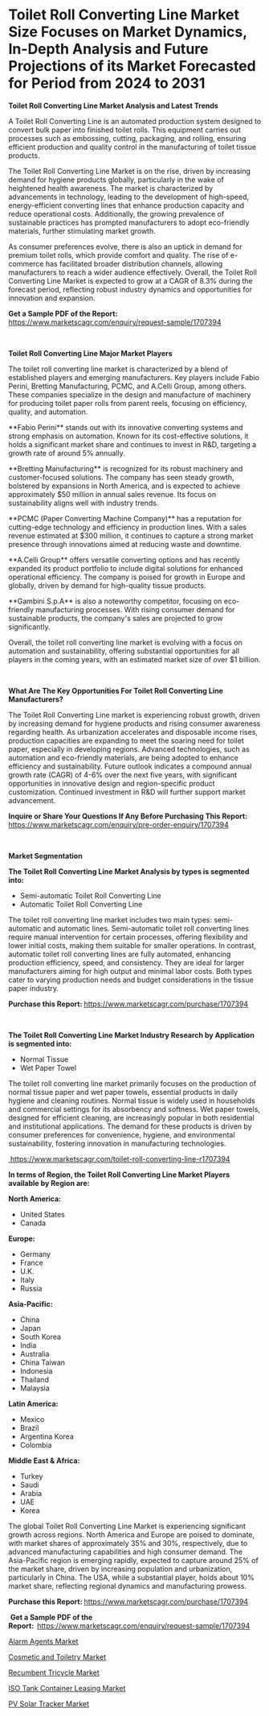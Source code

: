 <p><h1>Toilet Roll Converting Line Market Size Focuses on Market Dynamics, In-Depth Analysis and Future Projections of its Market Forecasted for Period from 2024 to 2031</h1></p><p><strong>Toilet Roll Converting Line Market Analysis and Latest Trends</strong></p>
<p><p>A Toilet Roll Converting Line is an automated production system designed to convert bulk paper into finished toilet rolls. This equipment carries out processes such as embossing, cutting, packaging, and rolling, ensuring efficient production and quality control in the manufacturing of toilet tissue products.</p><p>The Toilet Roll Converting Line Market is on the rise, driven by increasing demand for hygiene products globally, particularly in the wake of heightened health awareness. The market is characterized by advancements in technology, leading to the development of high-speed, energy-efficient converting lines that enhance production capacity and reduce operational costs. Additionally, the growing prevalence of sustainable practices has prompted manufacturers to adopt eco-friendly materials, further stimulating market growth.</p><p>As consumer preferences evolve, there is also an uptick in demand for premium toilet rolls, which provide comfort and quality. The rise of e-commerce has facilitated broader distribution channels, allowing manufacturers to reach a wider audience effectively. Overall, the Toilet Roll Converting Line Market is expected to grow at a CAGR of 8.3% during the forecast period, reflecting robust industry dynamics and opportunities for innovation and expansion.</p></p>
<p><strong>Get a Sample PDF of the Report:&nbsp;</strong> <a href="https://www.marketscagr.com/enquiry/request-sample/1707394?utm_campaign=1884&utm_medium=2&utm_source=Github&utm_content=ia&utm_term=17122024&utm_id=toilet-roll-converting-line">https://www.marketscagr.com/enquiry/request-sample/1707394</a></p>
<p>&nbsp;</p>
<p><strong>Toilet Roll Converting Line Major Market Players</strong></p>
<p><p>The toilet roll converting line market is characterized by a blend of established players and emerging manufacturers. Key players include Fabio Perini, Bretting Manufacturing, PCMC, and A.Celli Group, among others. These companies specialize in the design and manufacture of machinery for producing toilet paper rolls from parent reels, focusing on efficiency, quality, and automation.</p><p>**Fabio Perini** stands out with its innovative converting systems and strong emphasis on automation. Known for its cost-effective solutions, it holds a significant market share and continues to invest in R&D, targeting a growth rate of around 5% annually.</p><p>**Bretting Manufacturing** is recognized for its robust machinery and customer-focused solutions. The company has seen steady growth, bolstered by expansions in North America, and is expected to achieve approximately $50 million in annual sales revenue. Its focus on sustainability aligns well with industry trends.</p><p>**PCMC (Paper Converting Machine Company)** has a reputation for cutting-edge technology and efficiency in production lines. With a sales revenue estimated at $300 million, it continues to capture a strong market presence through innovations aimed at reducing waste and downtime.</p><p>**A.Celli Group** offers versatile converting options and has recently expanded its product portfolio to include digital solutions for enhanced operational efficiency. The company is poised for growth in Europe and globally, driven by demand for high-quality tissue products.</p><p>**Gambini S.p.A** is also a noteworthy competitor, focusing on eco-friendly manufacturing processes. With rising consumer demand for sustainable products, the company's sales are projected to grow significantly.</p><p>Overall, the toilet roll converting line market is evolving with a focus on automation and sustainability, offering substantial opportunities for all players in the coming years, with an estimated market size of over $1 billion.</p></p>
<p>&nbsp;</p>
<p><strong>What Are The Key Opportunities For Toilet Roll Converting Line Manufacturers?</strong></p>
<p><p>The Toilet Roll Converting Line market is experiencing robust growth, driven by increasing demand for hygiene products and rising consumer awareness regarding health. As urbanization accelerates and disposable income rises, production capacities are expanding to meet the soaring need for toilet paper, especially in developing regions. Advanced technologies, such as automation and eco-friendly materials, are being adopted to enhance efficiency and sustainability. Future outlook indicates a compound annual growth rate (CAGR) of 4-6% over the next five years, with significant opportunities in innovative design and region-specific product customization. Continued investment in R&D will further support market advancement.</p></p>
<p><strong>Inquire or Share Your Questions If Any Before Purchasing This Report:</strong> <a href="https://www.marketscagr.com/enquiry/pre-order-enquiry/1707394?utm_campaign=1884&utm_medium=2&utm_source=Github&utm_content=ia&utm_term=17122024&utm_id=toilet-roll-converting-line">https://www.marketscagr.com/enquiry/pre-order-enquiry/1707394</a></p>
<p>&nbsp;</p>
<p><strong>Market Segmentation</strong></p>
<p><strong>The Toilet Roll Converting Line Market Analysis by types is segmented into:</strong></p>
<p><ul><li>Semi-automatic Toilet Roll Converting Line</li><li>Automatic Toilet Roll Converting Line</li></ul></p>
<p><p>The toilet roll converting line market includes two main types: semi-automatic and automatic lines. Semi-automatic toilet roll converting lines require manual intervention for certain processes, offering flexibility and lower initial costs, making them suitable for smaller operations. In contrast, automatic toilet roll converting lines are fully automated, enhancing production efficiency, speed, and consistency. They are ideal for larger manufacturers aiming for high output and minimal labor costs. Both types cater to varying production needs and budget considerations in the tissue paper industry.</p></p>
<p><strong>Purchase this Report:&nbsp;</strong><a href="https://www.marketscagr.com/purchase/1707394?utm_campaign=1884&utm_medium=2&utm_source=Github&utm_content=ia&utm_term=17122024&utm_id=toilet-roll-converting-line">https://www.marketscagr.com/purchase/1707394</a></p>
<p>&nbsp;</p>
<p><strong>The Toilet Roll Converting Line Market Industry Research by Application is segmented into:</strong></p>
<p><ul><li>Normal Tissue</li><li>Wet Paper Towel</li></ul></p>
<p><p>The toilet roll converting line market primarily focuses on the production of normal tissue paper and wet paper towels, essential products in daily hygiene and cleaning routines. Normal tissue is widely used in households and commercial settings for its absorbency and softness. Wet paper towels, designed for efficient cleaning, are increasingly popular in both residential and institutional applications. The demand for these products is driven by consumer preferences for convenience, hygiene, and environmental sustainability, fostering innovation in manufacturing technologies.</p></p>
<p><a href="https://www.marketscagr.com/toilet-roll-converting-line-r1707394?utm_campaign=1884&utm_medium=2&utm_source=Github&utm_content=ia&utm_term=17122024&utm_id=toilet-roll-converting-line">&nbsp;https://www.marketscagr.com/toilet-roll-converting-line-r1707394</a></p>
<p><strong>In terms of Region, the Toilet Roll Converting Line Market Players available by Region are:</strong></p>
<p>
    <p> <strong> North America: </strong>
        <ul>
            <li>United States</li>
            <li>Canada</li>
        </ul>
        </p> 
    <p> <strong> Europe: </strong>
        <ul>
            <li>Germany</li>
            <li>France</li>
            <li>U.K.</li>
            <li>Italy</li>
            <li>Russia</li>
        </ul>
        </p> 
    <p> <strong> Asia-Pacific: </strong>
        <ul>
            <li>China</li>
            <li>Japan</li>
            <li>South Korea</li>
            <li>India</li>
            <li>Australia</li>
            <li>China Taiwan</li>
            <li>Indonesia</li>
            <li>Thailand</li>
            <li>Malaysia</li>
        </ul>
        </p> 
    <p> <strong> Latin America: </strong>
        <ul>
            <li>Mexico</li>
            <li>Brazil</li>
            <li>Argentina Korea</li>
            <li>Colombia</li>
        </ul>
        </p> 
    <p> <strong> Middle East & Africa: </strong>
        <ul>
            <li>Turkey</li>
            <li>Saudi</li>
            <li>Arabia</li>
            <li>UAE</li>
            <li>Korea</li>
        </ul>
    </p>
    </p>
<p><p>The global Toilet Roll Converting Line Market is experiencing significant growth across regions. North America and Europe are poised to dominate, with market shares of approximately 35% and 30%, respectively, due to advanced manufacturing capabilities and high consumer demand. The Asia-Pacific region is emerging rapidly, expected to capture around 25% of the market share, driven by increasing population and urbanization, particularly in China. The USA, while a substantial player, holds about 10% market share, reflecting regional dynamics and manufacturing prowess.</p></p>
<p><strong>Purchase this Report: </strong><a href="https://www.marketscagr.com/purchase/1707394?utm_campaign=1884&utm_medium=2&utm_source=Github&utm_content=ia&utm_term=17122024&utm_id=toilet-roll-converting-line">https://www.marketscagr.com/purchase/1707394</a></p>
<p>&nbsp;<strong>Get a Sample PDF of the Report:&nbsp;&nbsp;</strong><a href="https://www.marketscagr.com/enquiry/request-sample/1707394?utm_campaign=1884&utm_medium=2&utm_source=Github&utm_content=ia&utm_term=17122024&utm_id=toilet-roll-converting-line">https://www.marketscagr.com/enquiry/request-sample/1707394</a></p>
<p><strong></strong></p>
<p><p><a href="https://www.linkedin.com/pulse/alarm-agents-industry-report-examines-recent-innovations-achievements-twkof?utm_campaign=1884&utm_medium=2&utm_source=Github&utm_content=ia&utm_term=17122024&utm_id=toilet-roll-converting-line">Alarm Agents Market</a></p><p><a href="https://www.linkedin.com/pulse/market-demand-revenue-cosmetic-toiletry-77-cagr-from-2024-cxd3c?utm_campaign=1884&utm_medium=2&utm_source=Github&utm_content=ia&utm_term=17122024&utm_id=toilet-roll-converting-line">Cosmetic and Toiletry Market</a></p><p><a href="https://www.linkedin.com/pulse/comprehensive-market-analysis-recumbent-tricycle-trends-karxc?utm_campaign=1884&utm_medium=2&utm_source=Github&utm_content=ia&utm_term=17122024&utm_id=toilet-roll-converting-line">Recumbent Tricycle Market</a></p><p><a href="https://www.linkedin.com/pulse/iso-tank-container-leasing-market-analysis-striking-cagr-12-ev6rf?utm_campaign=1884&utm_medium=2&utm_source=Github&utm_content=ia&utm_term=17122024&utm_id=toilet-roll-converting-line">ISO Tank Container Leasing Market</a></p><p><a href="https://www.linkedin.com/pulse/future-growth-pv-solar-tracker-market-43-cagr-2024-2031-4ljuf?utm_campaign=1884&utm_medium=2&utm_source=Github&utm_content=ia&utm_term=17122024&utm_id=toilet-roll-converting-line">PV Solar Tracker Market</a></p></p>